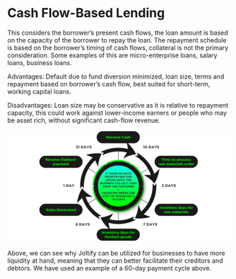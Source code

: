 # Cash Flow-Based Lending

This considers the borrower’s present cash flows, the loan amount is based on the capacity of the borrower to repay the loan. The repayment schedule is based on the borrower’s timing of cash flows, collateral is not the primary consideration. Some examples of this are micro-enterprise loans, salary loans, business loans.

Advantages: Default due to fund diversion minimized, loan size, terms and repayment based on borrower’s cash flow, best suited for short-term, working capital loans.

Disadvantages: Loan size may be conservative as it is relative to repayment capacity, this could work against lower-income earners or people who may be asset rich, without significant cash-flow revenue.

![](../.gitbook/assets/Image-07.png)



Above, we can see why Joltify can be utilized for businesses to have more liquidity at hand, meaning that they can better facilitate their creditors and debtors. We have used an example of a 60-day payment cycle above.
